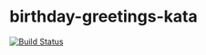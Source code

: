 # birthday-greetings-kata

[![Build Status](https://travis-ci.com/rcruzper/birthday-greetings-kata.svg?branch=master)](https://travis-ci.com/rcruzper/birthday-greetings-kata)
